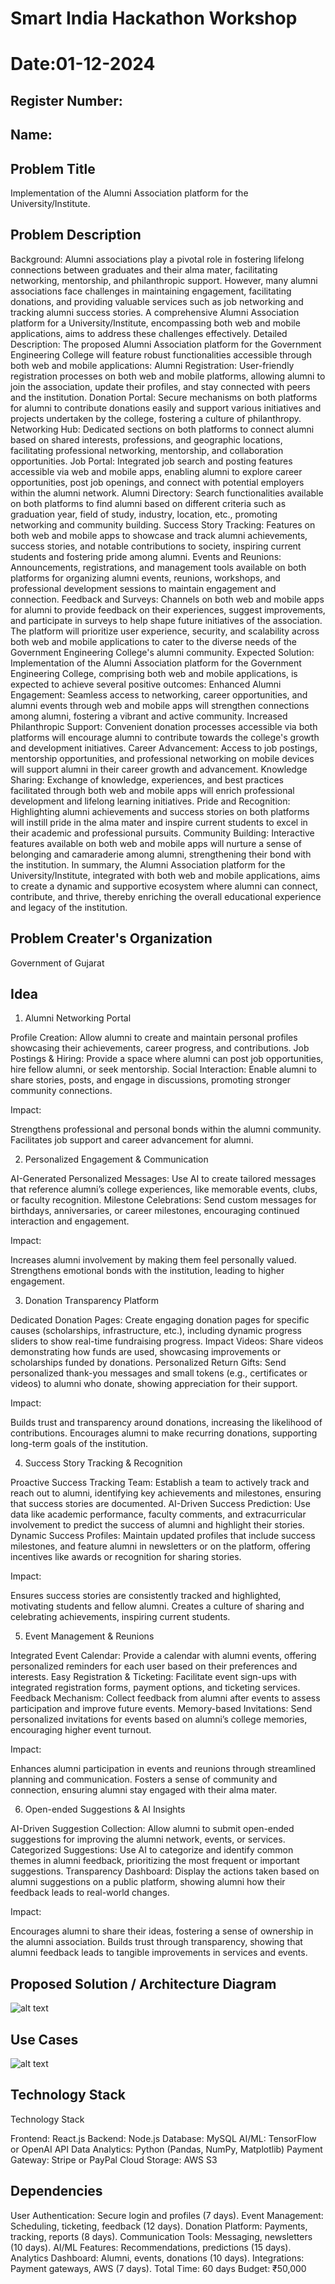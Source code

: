 # Smart India Hackathon Workshop
# Date:01-12-2024
## Register Number:
## Name:
## Problem Title
Implementation of the Alumni Association platform for the University/Institute.
## Problem Description
Background: Alumni associations play a pivotal role in fostering lifelong connections between graduates and their alma mater, facilitating networking, mentorship, and philanthropic support. However, many alumni associations face challenges in maintaining engagement, facilitating donations, and providing valuable services such as job networking and tracking alumni success stories. A comprehensive Alumni Association platform for a University/Institute, encompassing both web and mobile applications, aims to address these challenges effectively. Detailed Description: The proposed Alumni Association platform for the Government Engineering College will feature robust functionalities accessible through both web and mobile applications: Alumni Registration: User-friendly registration processes on both web and mobile platforms, allowing alumni to join the association, update their profiles, and stay connected with peers and the institution. Donation Portal: Secure mechanisms on both platforms for alumni to contribute donations easily and support various initiatives and projects undertaken by the college, fostering a culture of philanthropy. Networking Hub: Dedicated sections on both platforms to connect alumni based on shared interests, professions, and geographic locations, facilitating professional networking, mentorship, and collaboration opportunities. Job Portal: Integrated job search and posting features accessible via web and mobile apps, enabling alumni to explore career opportunities, post job openings, and connect with potential employers within the alumni network. Alumni Directory: Search functionalities available on both platforms to find alumni based on different criteria such as graduation year, field of study, industry, location, etc., promoting networking and community building. Success Story Tracking: Features on both web and mobile apps to showcase and track alumni achievements, success stories, and notable contributions to society, inspiring current students and fostering pride among alumni. Events and Reunions: Announcements, registrations, and management tools available on both platforms for organizing alumni events, reunions, workshops, and professional development sessions to maintain engagement and connection. Feedback and Surveys: Channels on both web and mobile apps for alumni to provide feedback on their experiences, suggest improvements, and participate in surveys to help shape future initiatives of the association. The platform will prioritize user experience, security, and scalability across both web and mobile applications to cater to the diverse needs of the Government Engineering College's alumni community. Expected Solution: Implementation of the Alumni Association platform for the Government Engineering College, comprising both web and mobile applications, is expected to achieve several positive outcomes: Enhanced Alumni Engagement: Seamless access to networking, career opportunities, and alumni events through web and mobile apps will strengthen connections among alumni, fostering a vibrant and active community. Increased Philanthropic Support: Convenient donation processes accessible via both platforms will encourage alumni to contribute towards the college's growth and development initiatives. Career Advancement: Access to job postings, mentorship opportunities, and professional networking on mobile devices will support alumni in their career growth and advancement. Knowledge Sharing: Exchange of knowledge, experiences, and best practices facilitated through both web and mobile apps will enrich professional development and lifelong learning initiatives. Pride and Recognition: Highlighting alumni achievements and success stories on both platforms will instill pride in the alma mater and inspire current students to excel in their academic and professional pursuits. Community Building: Interactive features available on both web and mobile apps will nurture a sense of belonging and camaraderie among alumni, strengthening their bond with the institution. In summary, the Alumni Association platform for the University/Institute, integrated with both web and mobile applications, aims to create a dynamic and supportive ecosystem where alumni can connect, contribute, and thrive, thereby enriching the overall educational experience and legacy of the institution.
## Problem Creater's Organization
Government of Gujarat

## Idea

1. Alumni Networking Portal


Profile Creation: Allow alumni to create and maintain personal profiles showcasing their achievements, career progress, and contributions.
Job Postings & Hiring: Provide a space where alumni can post job opportunities, hire fellow alumni, or seek mentorship.
Social Interaction: Enable alumni to share stories, posts, and engage in discussions, promoting stronger community connections.

Impact:

Strengthens professional and personal bonds within the alumni community.
Facilitates job support and career advancement for alumni.

2. Personalized Engagement & Communication


AI-Generated Personalized Messages: Use AI to create tailored messages that reference alumni’s college experiences, like memorable events, clubs, or faculty recognition.
Milestone Celebrations: Send custom messages for birthdays, anniversaries, or career milestones, encouraging continued interaction and engagement.

Impact:

Increases alumni involvement by making them feel personally valued.
Strengthens emotional bonds with the institution, leading to higher engagement.

3. Donation Transparency Platform

Dedicated Donation Pages: Create engaging donation pages for specific causes (scholarships, infrastructure, etc.), including dynamic progress sliders to show real-time fundraising progress.
Impact Videos: Share videos demonstrating how funds are used, showcasing improvements or scholarships funded by donations.
Personalized Return Gifts: Send personalized thank-you messages and small tokens (e.g., certificates or videos) to alumni who donate, showing appreciation for their support.

Impact:

Builds trust and transparency around donations, increasing the likelihood of contributions.
Encourages alumni to make recurring donations, supporting long-term goals of the institution.

4. Success Story Tracking & Recognition

Proactive Success Tracking Team: Establish a team to actively track and reach out to alumni, identifying key achievements and milestones, ensuring that success stories are documented.
AI-Driven Success Prediction: Use data like academic performance, faculty comments, and extracurricular involvement to predict the success of alumni and highlight their stories.
Dynamic Success Profiles: Maintain updated profiles that include success milestones, and feature alumni in newsletters or on the platform, offering incentives like awards or recognition for sharing stories.

Impact:

Ensures success stories are consistently tracked and highlighted, motivating students and fellow alumni.
Creates a culture of sharing and celebrating achievements, inspiring current students.

5. Event Management & Reunions


Integrated Event Calendar: Provide a calendar with alumni events, offering personalized reminders for each user based on their preferences and interests.
Easy Registration & Ticketing: Facilitate event sign-ups with integrated registration forms, payment options, and ticketing services.
Feedback Mechanism: Collect feedback from alumni after events to assess participation and improve future events.
Memory-based Invitations: Send personalized invitations for events based on alumni’s college memories, encouraging higher event turnout.

Impact:

Enhances alumni participation in events and reunions through streamlined planning and communication.
Fosters a sense of community and connection, ensuring alumni stay engaged with their alma mater.

6. Open-ended Suggestions & AI Insights

AI-Driven Suggestion Collection: Allow alumni to submit open-ended suggestions for improving the alumni network, events, or services.
Categorized Suggestions: Use AI to categorize and identify common themes in alumni feedback, prioritizing the most frequent or important suggestions.
Transparency Dashboard: Display the actions taken based on alumni suggestions on a public platform, showing alumni how their feedback leads to real-world changes.

Impact:

Encourages alumni to share their ideas, fostering a sense of ownership in the alumni association.
Builds trust through transparency, showing that alumni feedback leads to tangible improvements in services and events.

## Proposed Solution / Architecture Diagram

![alt text](<Architecture Diagram.png>)

## Use Cases

![alt text](SIH.jpg)

## Technology Stack

Technology Stack

Frontend: React.js
Backend: Node.js
Database: MySQL
AI/ML: TensorFlow or OpenAI API
Data Analytics: Python (Pandas, NumPy, Matplotlib)
Payment Gateway: Stripe or PayPal
Cloud Storage: AWS S3


## Dependencies


User Authentication: Secure login and profiles (7 days).
Event Management: Scheduling, ticketing, feedback (12 days).
Donation Platform: Payments, tracking, reports (8 days).
Communication Tools: Messaging, newsletters (10 days).
AI/ML Features: Recommendations, predictions (15 days).
Analytics Dashboard: Alumni, events, donations (10 days).
Integrations: Payment gateways, AWS (7 days).
Total Time: 60 days 
Budget: ₹50,000
